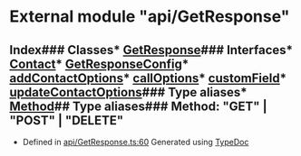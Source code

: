 # External module "api/GetResponse"
## Index### Classes* [GetResponse](../classes/_api_getresponse_.getresponse.md)### Interfaces* [Contact](../interfaces/_api_getresponse_.contact.md)* [GetResponseConfig](../interfaces/_api_getresponse_.getresponseconfig.md)* [addContactOptions](../interfaces/_api_getresponse_.addcontactoptions.md)* [callOptions](../interfaces/_api_getresponse_.calloptions.md)* [customField](../interfaces/_api_getresponse_.customfield.md)* [updateContactOptions](../interfaces/_api_getresponse_.updatecontactoptions.md)### Type aliases* [Method](_api_getresponse_.md#method)## Type aliases### Method: "GET" | "POST" | "DELETE"
* Defined in [api/GetResponse.ts:60](https://github.com/scippio/api-getresponse/blob/56824cc/src/api/GetResponse.ts#L60)
Generated using [TypeDoc](http://typedoc.io)
